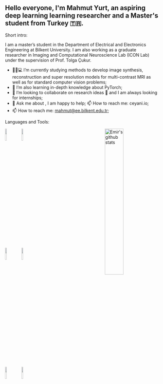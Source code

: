 ## Hello everyone, I'm Mahmut Yurt, an aspiring deep learning learning researcher and a Master's student from Turkey 🇹🇷.

<!-- Your badges
You can use the website to generate badges: https://shields.io/
-->

<!-- Talking about you -->
Short intro:

I am a master’s student in the Department of Electrical and Electronics Engineering at Bilkent University. I am also working as a graduate researcher in Imaging and Computational Neuroscience Lab (ICON Lab) under the supervision of Prof. Tolga Çukur.

<!-- Any image aligned to the right. Beware the width -->
<!-- <img width="30%" align="right" alt="Github" src="https://ceyani.io/author/emir-ceyani/avatar_hue92774dbe360d8f4714995c1e1cb09f0_64701_270x270_fill_q90_lanczos_center.jpg" />-->

- :man:🏽:computer: I’m currently studying methods to develop image synthesis, reconstruction and super resolution models for multi-contrast MRI as well as for standard computer vision problems;
- :seedling: I’m  also learning in-depth knowledge about PyTorch; 
- :dancers: I’m looking to collaborate on research ideas 🤝 and I am always looking for internships;
- :speech_balloon: Ask me about , I am happy to help;
:mailbox: How to reach me: ceyani.io;
- :mailbox: How to reach me: mahmut@ee.bilkent.edu.tr;

Languages and Tools: 

<!-- Your github readme stats
You can use this api: https://github.com/emirceyani/github-readme-stats
-->
<p>
  <a href="https://github-readme-stats.vercel.app/api?username=martinferianc&show_icons=true">
    <img width="35%" align="right" alt="Emir's github stats" src="https://github-readme-stats.vercel.app/api?username=emirceyani&show_icons=true&hide_border=true" />
  </a>

  <!-- Your languages and tools. Be careful with the alignment. 
  You can use this sites to get logos: https://www.vectorlogo.zone or https://simpleicons.org/
  -->
  <code><img width="10%" src="https://www.vectorlogo.zone/logos/python/python-ar21.svg"></code>
  <code><img width="10%" src="https://www.vectorlogo.zone/logos/julialang/julialang-ar21.svg"></code>
  <br />
  <code><img width="10%" src="https://www.vectorlogo.zone/logos/pytorch/pytorch-ar21.svg"></code>
  <code><img width="10%" src="https://www.vectorlogo.zone/logos/tensorflow/tensorflow-ar21.svg"></code>
  <br />
  <code><img width="10%" src="https://www.vectorlogo.zone/logos/git-scm/git-scm-ar21.svg"></code>
  <code><img width="10%" src="https://www.vectorlogo.zone/logos/gnu_bash/gnu_bash-ar21.svg"></code>
</p>
